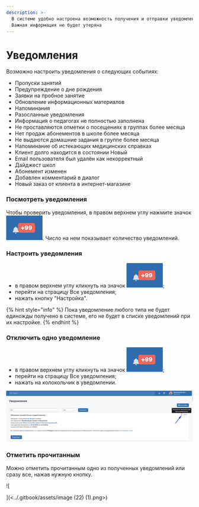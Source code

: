 ```yaml
---
description: >-
  В системе удобно настроена возможность получения и отправки уведомлений.
  Важная информация не будет утеряна
---
```


# Уведомления

Возможно настроить уведомления о следующих событиях:

* Пропуски занятий&#x20;
* Предупреждение о дне рождения&#x20;
* Заявки на пробное занятие&#x20;
* Обновление информационных материалов&#x20;
* Напоминания&#x20;
* Разосланные уведомления&#x20;
* Информация о педагогах не полностью заполнена
* Не проставляются отметки о посещениях в группах более месяца&#x20;
* Нет продаж абонементов в школе более месяца&#x20;
* Не выдаются домашние задания в группе более месяца&#x20;
* Напоминание об истекающих медицинских справках&#x20;
* Клиент долго находится в состоянии Новый
* &#x20;Email пользователя был удалён как некорректный&#x20;
* Дайджест школ&#x20;
* Абонемент изменен&#x20;
* Добавлен комментарий в диалог &#x20;
* Новый заказ от клиента в интернет-магазине

### Посмотреть уведомления

Чтобы проверить уведомления, в правом верхнем углу нажмите значок <img src="../.gitbook/assets/image (29).png" alt="" data-size="line">. Число на нем показывает количество уведомлений.

### Настроить уведомления

* в правом верхнем углу кликнуть на значок <img src="../.gitbook/assets/image (29).png" alt="" data-size="line">;
* перейти на страцицу Все уведомления;
* нажать кнопку "Настройка".

{% hint style="info" %}
Пока уведомление любого типа не будет единожды получено в системе, его не будет в списке уведомлений при их настройке.
{% endhint %}

### Отключить одно уведомление

* в правом верхнем углу кликнуть на значок <img src="../.gitbook/assets/image (29).png" alt="" data-size="line">;
* перейти на страцицу Все уведомления;
* нажать на колокольчик в уведомлении.

![](<../.gitbook/assets/image (41).png>)

### Отметить прочитанным

Можно отметить прочитанным одно из полученных уведомлений или сразу все, нажав нужную кнопку.

![

](<../.gitbook/assets/image (22) (1).png>)
